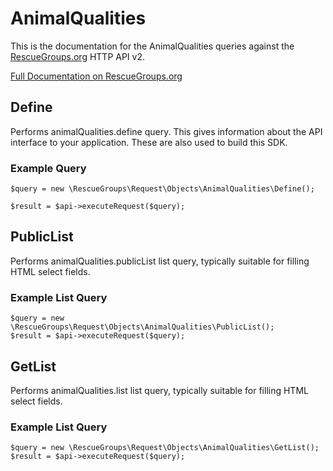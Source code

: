 # AnimalQualities

This is the documentation for the AnimalQualities queries against the [RescueGroups.org](https://www.rescuegroups.org/) HTTP API v2.

[Full Documentation on RescueGroups.org](https://userguide.rescuegroups.org/display/APIDG/Object+definitions#Objectdefinitions-animalQualities)

## Define
Performs animalQualities.define query. This gives information about the API interface to your application. These are also used to build this SDK.

### Example Query

    $query = new \RescueGroups\Request\Objects\AnimalQualities\Define();

    $result = $api->executeRequest($query);
## PublicList
Performs animalQualities.publicList list query, typically suitable for filling HTML select fields.

### Example List Query

    $query = new \RescueGroups\Request\Objects\AnimalQualities\PublicList();
    $result = $api->executeRequest($query);
## GetList
Performs animalQualities.list list query, typically suitable for filling HTML select fields.

### Example List Query

    $query = new \RescueGroups\Request\Objects\AnimalQualities\GetList();
    $result = $api->executeRequest($query);
